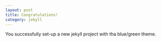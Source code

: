 ```yaml
---
layout: post
title: Congratulations!
category: jekyll
---
```

You successfully set-up a new jekyll project with tha blue/green theme.